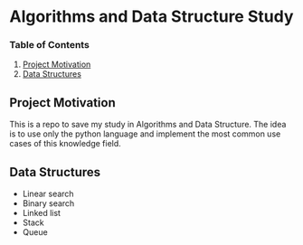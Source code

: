 # Algorithms and Data Structure Study

### Table of Contents

1. [Project Motivation](#motivation)
2. [Data Structures](#data)

## Project Motivation<a name="motivation"></a>

This is a repo to save my study in Algorithms and Data Structure. The idea is to use only the python language and implement the most common use cases of this knowledge field.


## Data Structures<a name="data"></a>

- Linear search
- Binary search
- Linked list
- Stack
- Queue

